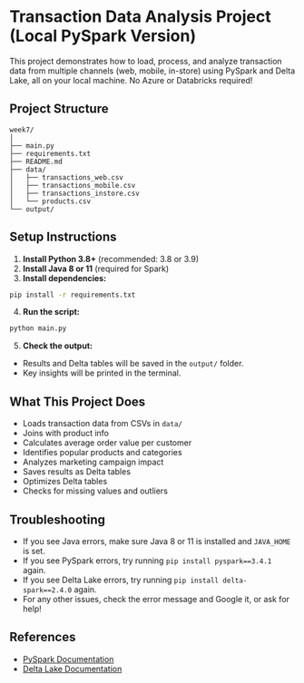 # Transaction Data Analysis Project (Local PySpark Version)

This project demonstrates how to load, process, and analyze transaction data from multiple channels (web, mobile, in-store) using PySpark and Delta Lake, all on your local machine. No Azure or Databricks required!

## Project Structure

```
week7/
│
├── main.py
├── requirements.txt
├── README.md
├── data/
│   ├── transactions_web.csv
│   ├── transactions_mobile.csv
│   ├── transactions_instore.csv
│   └── products.csv
└── output/
```

## Setup Instructions

1. **Install Python 3.8+** (recommended: 3.8 or 3.9)
2. **Install Java 8 or 11** (required for Spark)
3. **Install dependencies:**

```bash
pip install -r requirements.txt
```

4. **Run the script:**

```bash
python main.py
```

5. **Check the output:**
- Results and Delta tables will be saved in the `output/` folder.
- Key insights will be printed in the terminal.

## What This Project Does
- Loads transaction data from CSVs in `data/`
- Joins with product info
- Calculates average order value per customer
- Identifies popular products and categories
- Analyzes marketing campaign impact
- Saves results as Delta tables
- Optimizes Delta tables
- Checks for missing values and outliers

## Troubleshooting
- If you see Java errors, make sure Java 8 or 11 is installed and `JAVA_HOME` is set.
- If you see PySpark errors, try running `pip install pyspark==3.4.1` again.
- If you see Delta Lake errors, try running `pip install delta-spark==2.4.0` again.
- For any other issues, check the error message and Google it, or ask for help!

## References
- [PySpark Documentation](https://spark.apache.org/docs/latest/api/python/)
- [Delta Lake Documentation](https://delta.io/) 